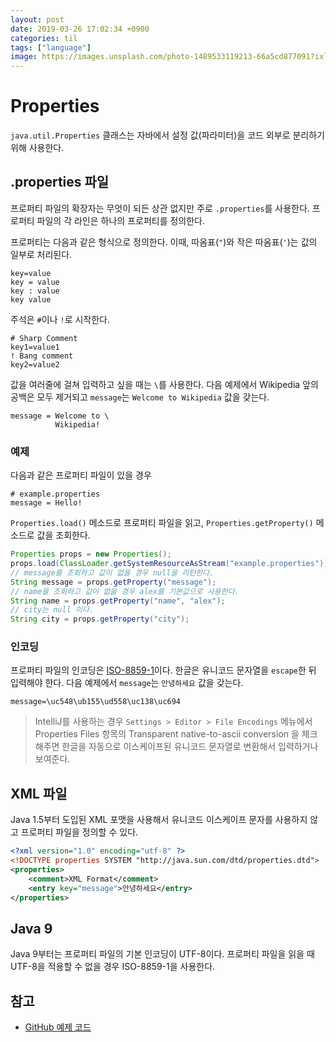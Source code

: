 ```yaml
---
layout: post
date: 2019-03-26 17:02:34 +0900
categories: til
tags: ["language"]
image: https://images.unsplash.com/photo-1489533119213-66a5cd877091?ixlib=rb-1.2.1&ixid=eyJhcHBfaWQiOjEyMDd9&auto=format&fit=crop&w=1351&q=80
---
```


# Properties

`java.util.Properties` 클래스는 자바에서 설정 값(파라미터)을 코드 외부로 분리하기 위해 사용한다.

## .properties 파일

프로퍼티 파일의 확장자는 무엇이 되든 상관 없지만 주로 `.properties`를 사용한다. 프로퍼티 파일의 각 라인은 하나의 프로퍼티를 정의한다.

프로퍼티는 다음과 같은 형식으로 정의한다. 이때, 따옴표(`"`)와 작은 따옴표(`'`)는 값의 일부로 처리된다.

```properties
key=value
key = value
key : value
key value
```

주석은 `#`이나 `!`로 시작한다.

```properties
# Sharp Comment
key1=value1
! Bang comment
key2=value2
```

값을 여러줄에 걸쳐 입력하고 싶을 때는 `\`를 사용한다. 다음 예제에서 Wikipedia 앞의 공백은 모두 제거되고 `message`는 `Welcome to Wikipedia` 값을 갖는다.

```properties
message = Welcome to \
          Wikipedia!
```

### 예제

다음과 같은 프로퍼티 파일이 있을 경우

```properties
# example.properties
message = Hello!
```

`Properties.load()` 메소드로 프로퍼티 파일을 읽고, `Properties.getProperty()` 메소드로 값을 조회한다.

```java
Properties props = new Properties();
props.load(ClassLoader.getSystemResourceAsStream("example.properties"));
// message를 조회하고 값이 없을 경우 null을 리턴한다.
String message = props.getProperty("message");
// name을 조회하고 값이 없을 경우 alex를 기본값으로 사용한다.
String name = props.getProperty("name", "alex");
// city는 null 이다.
String city = props.getProperty("city");
```

### 인코딩

프로퍼티 파일의 인코딩은 [ISO-8859-1](https://en.wikipedia.org/wiki/ISO/IEC_8859-1)이다. 한글은 유니코드 문자열을 `escape`한 뒤 입력해야 한다. 다음 예제에서 `message`는 `안녕하세요` 값을 갖는다.

```properties
message=\uc548\ub155\ud558\uc138\uc694
```

> IntelliJ를 사용하는 경우 `Settings > Editor > File Encodings` 메뉴에서 Properties Files 항목의 Transparent native-to-ascii conversion 을 체크해주면 한글을 자동으로 이스케이프된 유니코드 문자열로 변환해서 입력하거나 보여준다.

## XML 파일

Java 1.5부터 도입된 XML 포맷을 사용해서 유니코드 이스케이프 문자를 사용하지 않고 프로퍼티 파일을 정의할 수 있다.

```xml
<?xml version="1.0" encoding="utf-8" ?>
<!DOCTYPE properties SYSTEM "http://java.sun.com/dtd/properties.dtd">
<properties>
    <comment>XML Format</comment>
    <entry key="message">안녕하세요</entry>
</properties>
```

## Java 9

Java 9부터는 프로퍼티 파일의 기본 인코딩이 UTF-8이다. 프로퍼티 파일을 읽을 때 UTF-8을 적용할 수 없을 경우 ISO-8859-1을 사용한다.

## 참고

- [GitHub 예제 코드](https://github.com/raycon/examples/blob/master/java/src/test/java/com/raegon/properties/PropertiesTest.java)
